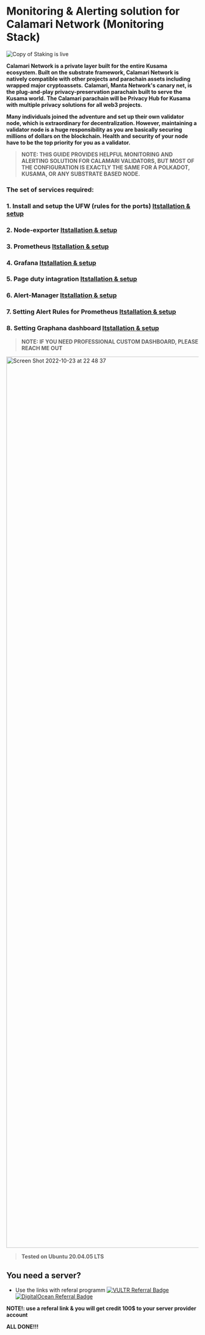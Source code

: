 # Monitoring &amp; Alerting solution for Calamari Network (Monitoring Stack)
![Copy of Staking is live](https://user-images.githubusercontent.com/90826754/197347767-66449f15-0dce-4538-ac82-2b8d626da6d9.jpg)

**Calamari Network is a private layer built for the entire Kusama ecosystem. Built on the substrate framework, Calamari Network is natively compatible with other projects and parachain assets including wrapped major cryptoassets.**
**Calamari, Manta Network's canary net, is the plug-and-play privacy-preservation parachain built to serve the Kusama world.**
**The Calamari parachain will be Privacy Hub for Kusama with multiple privacy solutions for all web3 projects.**

**Many individuals joined the adventure and set up their own validator node, which is extraordinary for decentralization. However, maintaining a validator node is a huge responsibility as you are basically securing millions of dollars on the blockchain. Health and security of your node have to be the top priority for you as a validator.**


>**NOTE: THIS GUIDE PROVIDES HELPFUL MONITORING AND ALERTING SOLUTION FOR CALAMARI VALIDATORS, BUT MOST OF THE CONFIGURATION IS EXACTLY THE SAME FOR A POLKADOT, KUSAMA, OR ANY SUBSTRATE BASED NODE.**


### The set of services required:

### 1. Install and setup the UFW (rules for the ports) [Itstallation & setup](/box/ufw.md)

### 2. Node-exporter [Itstallation & setup](/box/node-exporter.md)

### 3. Prometheus [Itstallation & setup](/box/prometheus.md)

### 4. Grafana [Itstallation & setup](/box/grafana.md)

### 5. Page duty intagration [Itstallation & setup](/box/pageduty.md)

### 6. Alert-Manager [Itstallation & setup](/box/alert-manager.md)

### 7. Setting Alert Rules for Prometheus [Itstallation & setup](/box/alerting_rules_prom.md)

### 8. Setting Graphana dashboard [Itstallation & setup](/box/graphana_dashboard.md)

>**NOTE: IF YOU NEED PROFESSIONAL CUSTOM DASHBOARD, PLEASE REACH ME OUT**


<img width="2337" alt="Screen Shot 2022-10-23 at 22 48 37" src="https://user-images.githubusercontent.com/90826754/197448743-b2598483-79c5-48d1-bb30-a92180c8915d.png">

>**Tested on Ubuntu 20.04.05 LTS**

## You need a server?
- Use the links with referal programm <a href="https://www.vultr.com/?ref=8997131"><img src="https://www.vultr.com/media/logo_ondark.png?_gl=1*rz7yd*_ga*MTE0OTQ2MjAwOS4xNjY3MzEwNjM0*_ga_K6536FHN4D*MTY2NzMxNTYyOS4yLjEuMTY2NzMxNjEwNS4wLjAuMA.." alt="VULTR Referral Badge" /></a>            <a href="https://www.digitalocean.com/?refcode=87b8b298c106&utm_campaign=Referral_Invite&utm_medium=Referral_Program&utm_source=badge"><img src="https://web-platforms.sfo2.cdn.digitaloceanspaces.com/WWW/Badge%201.svg" alt="DigitalOcean Referral Badge" /></a>

**NOTE!: use a referal link & you will get credit 100$ to your server provider account**

**ALL DONE!!!**
